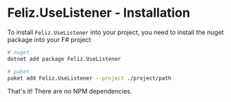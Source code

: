 # Feliz.UseListener - Installation

To install `Feliz.UseListener` into your project, you need to install the nuget package into your F# project
```bash
# nuget
dotnet add package Feliz.UseListener

# paket
paket add Feliz.UseListener --project ./project/path
```

That's it! There are no NPM dependencies.
